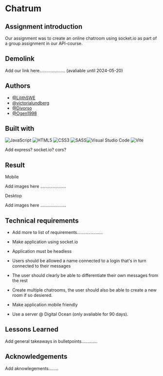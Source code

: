 # Chatrum

## Assignment introduction

Our assignment was to create an online chatroom using socket.io as part of a group assignment in our API-course.

## Demolink

Add our link here..................... (avaliable until 2024-05-20)

## Authors

- [@LilithSWE](https://github.com/LilithSWE)
- [@victorialundberg](https://github.com/victorialundberg)
- [@Divorso](https://github.com/Divorso)
- [@Ogen1998](https://github.com/Ogen1998)

## Built with

![JavaScript](https://img.shields.io/badge/javascript-%23323330.svg?style=for-the-badge&logo=javascript&logoColor=%23F7DF1E) ![HTML5](https://img.shields.io/badge/html5-%23E34F26.svg?style=for-the-badge&logo=html5&logoColor=white) ![CSS3](https://img.shields.io/badge/css3-%231572B6.svg?style=for-the-badge&logo=css3&logoColor=white) ![SASS](https://img.shields.io/badge/SASS-hotpink.svg?style=for-the-badge&logo=SASS&logoColor=white)![Visual Studio Code](https://img.shields.io/badge/Visual%20Studio%20Code-0078d7.svg?style=for-the-badge&logo=visual-studio-code&logoColor=white) ![Vite](https://img.shields.io/badge/vite-%23646CFF.svg?style=for-the-badge&logo=vite&logoColor=white)

Add express? socket.io? cors?

## Result

Mobile

Add images here .....................

Desktop

Add images here .....................

## Technical requirements

- Add more to list of requirements.....................

- Make application using socket.io
- Application must be headless
- Users should be allowed a name connected to a login that's in turn connected to their messages
- The user should clearly be able to differentiate their own messages from the rest
- Create multiple chatrooms, the user should also be able to create a new room if so desiered.
- Make application mobile friendly
- Use a server @ Digital Ocean (only avaliable for 90 days).

## Lessons Learned

Add general takeaways in bulletpoints.............

## Acknowledgements

Add aknowlegements........

